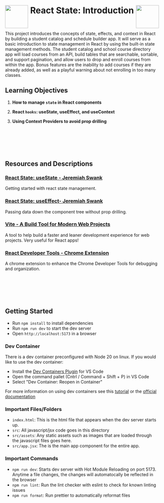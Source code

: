 <h1 align="center">
<img src="https://cdn4.iconfinder.com/data/icons/logos-3/600/React.js_logo-512.png" align="left" width="75">
React State: Introduction
<img src="https://cdn4.iconfinder.com/data/icons/logos-3/600/React.js_logo-512.png" align="right" width="75"></h1>

&nbsp;
&nbsp;
&nbsp;

This project introduces the concepts of state, effects, and context in React by building a student catalog and schedule builder app. It will serve as a basic introduction to state management in React by using the built-in state management methods. The student catalog and school course directory app will load courses from an API, build tables that are searchable, sortable, and support pagination, and allow users to drop and enroll courses from within the app. Bonus features are the inability to add courses if they are already added, as well as a playful warning about not enrolling in too many classes. 

## Learning Objectives

1. **How to manage `state` in React components**

2. **React `hooks`: useState, useEffect, and useContext**

3. **Using Context Providers to avoid prop drilling**

&nbsp;
---
&nbsp;

## Resources and Descriptions


### [React State: useState - Jeremiah Swank](https://atlas-jswank.github.io/blog/react-state/)
Getting started with react state management.

### [React State: useEffect- Jeremiah Swank](https://atlas-jswank.github.io/blog/react-state-effects/)
Passing data down the component tree without prop drilling.

### [Vite - A Build Tool for Modern Web Projects](https://vitejs.dev/guide/)
A tool to help build a faster and leaner development experience for web projects. Very useful for React apps!

### [React Developer Tools - Chrome Extension](https://chromewebstore.google.com/detail/react-developer-tools/fmkadmapgofadopljbjfkapdkoienihi)
A chrome extension to enhance the Chrome Developer Tools for debugging and organization.

&nbsp;
---
&nbsp;

## Getting Started

- Run `npm install` to install dependencies
- Run `npm run dev` to start the dev server
- Open `http://localhost:5173` in a browser

### Dev Container

There is a dev container preconfigured with Node 20 on linux. If you would like to use the dev container:

- Install the [Dev Containers Plugin](https://marketplace.visualstudio.com/items?itemName=ms-vscode-remote.remote-containers) for VS Code
- Open the command pallet (Cntrl / Command + Shift + P) in VS Code
- Select "Dev Container: Reopen in Container"

For more information on using dev containers see this [tutorial](https://atlas-jswank.github.io/blog/dev-containers/) or the [official documentation](https://containers.dev/)

### Important Files/Folders

- `index.html`: This is the html file that appears when the dev server starts up.
- `src`: All javascript/jsx code goes in this directory
- `src/assets`: Any static assets such as images that are loaded through the javascript files goes here.
- `src/app.jsx`: The is the main app component for the entire app.

### Important Commands

- `npm run dev`: Starts dev server with Hot Module Reloading on port 5173. Anytime a file changes, the changes will automatocally be reflected in the browser
- `npm run lint`: Run the lint checker with eslint to check for known linting issues
- `npm run format`: Run prettier to automatically reformat files
